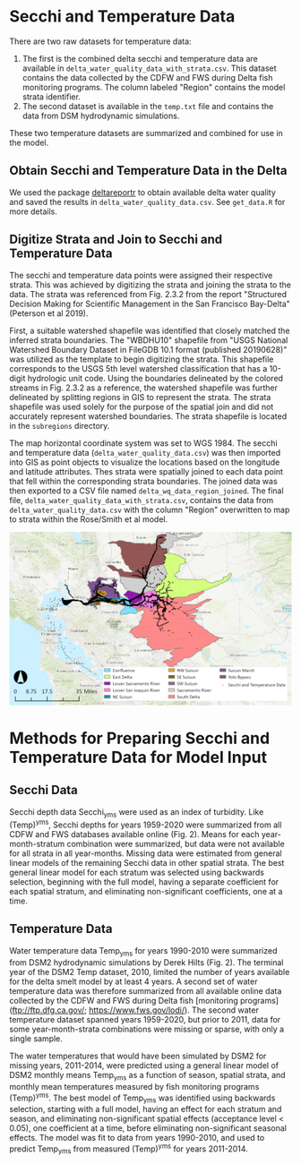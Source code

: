 # Secchi and Temperature Data
There are two raw datasets for temperature data:

1. The first is the combined delta secchi and temperature data are available in `delta_water_quality_data_with_strata.csv`. This dataset contains the data collected by the CDFW and FWS during Delta fish monitoring programs. The column labeled "Region" contains the model strata identifier.
2. The second dataset is available in the `temp.txt` file and contains the data from DSM hydrodynamic simulations. 

These two temperature datasets are summarized and combined for use in the model. 


## Obtain Secchi and Temperature Data in the Delta

We used the package [deltareportr](https://github.com/sbashevkin/deltareportr) to obtain available delta water quality and saved the results in  `delta_water_quality_data.csv`. See `get_data.R` for more details.


## Digitize Strata and Join to Secchi and Temperature Data
The secchi and temperature data points were assigned their respective strata. This was achieved by digitizing the strata and joining the strata to the data. The strata was referenced from Fig. 2.3.2 from the report "Structured Decision Making for Scientific Management in the San Francisco Bay-Delta" (Peterson et al 2019).

First, a suitable watershed shapefile was identified that closely matched the inferred strata boundaries. The "WBDHU10" shapefile from "USGS National Watershed Boundary Dataset in FileGDB 10.1 format (published 20190628)" was utilized as the template to begin digitizing the strata. This shapefile corresponds to the USGS 5th level watershed classification that has a 10-digit hydrologic unit code. Using the boundaries delineated by the colored streams in Fig. 2.3.2 as a reference, the watershed shapefile was further delineated by splitting regions in GIS to represent the strata. The strata shapefile was used solely for the purpose of the spatial join and did not accurately represent watershed boundaries. The strata shapefile is located in the `subregions` directory.

The map horizontal coordinate system was set to WGS 1984. The secchi and temperature data (`delta_water_quality_data.csv`) was then imported into GIS as point objects to visualize the locations based on the longitude and latitude attributes. Thes strata were spatially joined to each data point that fell within the corresponding strata boundaries. The joined data was then exported to a CSV file named `delta_wq_data_region_joined`. The final file, `delta_water_quality_data_with_strata.csv`, contains the data from `delta_water_quality_data.csv` with the column "Region" overwritten to map to strata within the Rose/Smith et al model.

![](media/digitized_strata_regions.png)

# Methods for Preparing Secchi and Temperature Data for Model Input 

## Secchi Data 

Secchi depth data Secchi<sub>yms</sub> were used as an index of turbidity. Like (Temp)<sup>yms</sup>, Secchi depths for years 
1959-2020 were summarized from all CDFW and FWS databases available online (Fig. 2). Means for each year-month-stratum combination 
were summarized, but data were not available for all strata in all year-months. Missing data were estimated from general linear models
of the remaining Secchi data in other spatial strata. The best general linear model for each stratum was selected using backwards selection, 
beginning with the full model, having a separate coefficient for each spatial stratum, and eliminating non-significant coefficients, one at a time.

## Temperature Data

Water temperature data Temp<sub>yms</sub> for years 1990-2010 were summarized from DSM2 hydrodynamic simulations by Derek Hilts (Fig. 2).
The terminal year of the DSM2 Temp dataset, 2010, limited the number of years available for the delta smelt model by at least 4 years. A second set of
water temperature data was therefore summarized from all available online data collected by the CDFW and FWS during Delta fish 
[monitoring programs](ftp://ftp.dfg.ca.gov/; https://www.fws.gov/lodi/). The second water temperature dataset spanned years 1959-2020, but prior to 2011,
data for some year-month-strata combinations were missing or sparse, with only a single sample.

The water temperatures that would have been simulated by DSM2 for missing years, 2011-2014, were predicted using a general linear model of DSM2 monthly
means Temp<sub>yms</sub> as a function of season, spatial strata, and monthly mean temperatures measured by fish monitoring programs
(Temp)<sup>yms</sup>. The best model of Temp<sub>yms</sub> was identified using backwards selection, starting with a full model, having an effect for
each stratum and season, and eliminating non-significant spatial effects (acceptance level < 0.05), one coefficient at a time, before eliminating
non-significant seasonal effects. The model was fit to data from years 1990-2010, and used to predict Temp<sub>yms</sub> from measured
(Temp)<sup>yms</sup> for years 2011-2014.

